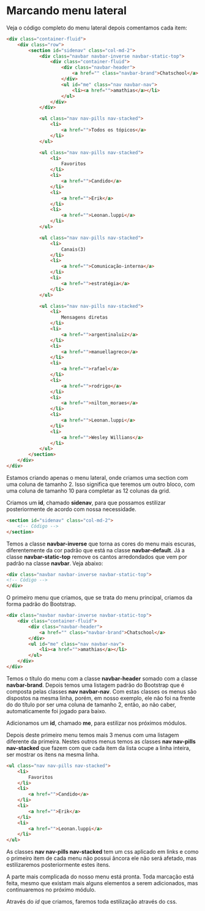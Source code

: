 # Marcando menu lateral

Veja o código completo do menu lateral depois comentamos cada item:

```html
<div class="container-fluid">
    <div class="row">
        <section id="sidenav" class="col-md-2">
            <div class="navbar navbar-inverse navbar-static-top">
                <div class="container-fluid">
                    <div class="navbar-header">
                        <a href="" class="navbar-brand">Chatschool</a>
                    </div>
                    <ul id="me" class="nav navbar-nav">
                        <li><a href="">amathias</a></li>
                    </ul>
                </div>
            </div>

            <ul class="nav nav-pills nav-stacked">
                <li>
                    <a href="">Todos os tópicos</a>
                </li>
            </ul>

            <ul class="nav nav-pills nav-stacked">
                <li>
                    Favoritos
                </li>
                <li>
                    <a href="">Candido</a>
                </li>
                <li>
                    <a href="">Erik</a>
                </li>
                <li>
                    <a href="">Leonan.luppi</a>
                </li>
            </ul>

            <ul class="nav nav-pills nav-stacked">
                <li>
                    Canais(3)
                </li>
                <li>
                    <a href="">Comunicação-interna</a>
                </li>
                <li>
                    <a href="">estratégia</a>
                </li>
            </ul>

            <ul class="nav nav-pills nav-stacked">
                <li>
                    Mensagens diretas
                </li>
                <li>
                    <a href="">argentinaluiz</a>
                </li>
                <li>
                    <a href="">manuellagreco</a>
                </li>
                <li>
                    <a href="">rafael</a>
                </li>
                <li>
                    <a href="">rodrigo</a>
                </li>
                <li>
                    <a href="">nilton_moraes</a>
                </li>
                <li>
                    <a href="">Leonan.luppi</a>
                </li>
                <li>
                    <a href="">Wesley Willians</a>
                </li>
            </ul>
        </section>
    </div>
</div>
```

Estamos criando apenas o menu lateral, onde criamos uma section com uma coluna de tamanho 2. Isso significa que teremos um outro bloco, com uma coluna de tamanho 10 para completar as 12 colunas da grid.

Criamos um **id**, chamado **sidenav**, para que possamos estilizar posteriormente de acordo com nossa necessidade.

```html
<section id="sidenav" class="col-md-2">
	<!-- Código -->
</section>
```

Temos a classe **navbar-inverse** que torna as cores do menu mais escuras, diferentemente da cor padrão que está na classe **navbar-default**. Já a classe **navbar-static-top** remove os cantos arredondados que vem por padrão na classe **navbar**. Veja abaixo:

```html
<div class="navbar navbar-inverse navbar-static-top">
<!-- Código -->
</div>
```

O primeiro menu que criamos, que se trata do menu principal, criamos da forma padrão do Bootstrap.

```html
<div class="navbar navbar-inverse navbar-static-top">
    <div class="container-fluid">
        <div class="navbar-header">
            <a href="" class="navbar-brand">Chatschool</a>
        </div>
        <ul id="me" class="nav navbar-nav">
            <li><a href="">amathias</a></li>
        </ul>
    </div>
</div>
```

Temos o título do menu com a classe **navbar-header** somado com a classe **navbar-brand**. Depois temos uma listagem padrão do Bootstrap que é composta pelas classes **nav navbar-nav**. Com estas classes os menus são dispostos na mesma linha, porém, em nosso exemplo, ele não foi na frente do do título por ser uma coluna de tamanho 2, então, ao não caber, automaticamente foi jogado para baixo.

Adicionamos um **id**, chamado **me**, para estilizar nos próximos módulos.

Depois deste primeiro menu temos mais 3 menus com uma listagem diferente da primeira. Nestes outros menus temos as classes **nav nav-pills nav-stacked** que fazem com que cada item da lista ocupe a linha inteira, ser mostrar os itens na mesma linha.

```html
<ul class="nav nav-pills nav-stacked">
    <li>
        Favoritos
    </li>
    <li>
        <a href="">Candido</a>
    </li>
    <li>
        <a href="">Erik</a>
    </li>
    <li>
        <a href="">Leonan.luppi</a>
    </li>
</ul>
```

As classes **nav nav-pills nav-stacked** tem um css aplicado em links e como o primeiro item de cada menu não possui âncora ele não será afetado, mas estilizaremos posteriormente estes itens.

A parte mais complicada do nosso menu está pronta. Toda marcação está feita, mesmo que existam mais alguns elementos a serem adicionados, mas continuaremos no próximo módulo.

Através do *id* que criamos, faremos toda estilização através do css.